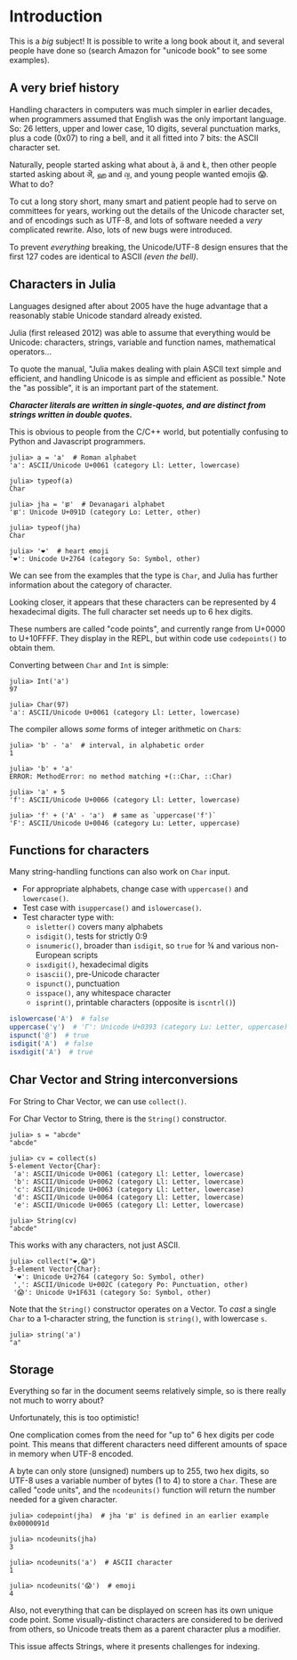 # Introduction

This is a _big_ subject!
It is possible to write a long book about it, and several people have done so (search Amazon for "unicode book" to see some examples).

## A very brief history

Handling characters in computers was much simpler in earlier decades, when programmers assumed that English was the only important language.
So: 26 letters, upper and lower case, 10 digits, several punctuation marks, plus a code (0x07) to ring a bell, and it all fitted into 7 bits: the ASCII character set.

Naturally, people started asking what about à, ä and Ł, then other people started asking about ऄ, ஹ and ญ, and young people wanted emojis 😱.
What to do?

To cut a long story short, many smart and patient people had to serve on committees for years, working out the details of the Unicode character set, and of encodings such as UTF-8, and lots of software needed a _very_ complicated rewrite.
Also, lots of new bugs were introduced.

To prevent _everything_ breaking, the Unicode/UTF-8 design ensures that the first 127 codes are identical to ASCII _(even the bell)_.

## Characters in Julia

Languages designed after about 2005 have the huge advantage that a reasonably stable Unicode standard already existed.

Julia (first released 2012) was able to assume that everything would be Unicode: characters, strings, variable and function names, mathematical operators...

To quote the manual, "Julia makes dealing with plain ASCII text simple and efficient, and handling Unicode is as simple and efficient as possible."
Note the "as possible", it is an important part of the statement.

***Character literals are written in single-quotes, and are distinct from strings written in double quotes.***

This is obvious to people from the C/C++ world, but potentially confusing to Python and Javascript programmers.

```julia-repl
julia> a = 'a'  # Roman alphabet
'a': ASCII/Unicode U+0061 (category Ll: Letter, lowercase)

julia> typeof(a)
Char

julia> jha = 'झ'  # Devanagari alphabet
'झ': Unicode U+091D (category Lo: Letter, other)

julia> typeof(jha)
Char

julia> '❤'  # heart emoji
'❤': Unicode U+2764 (category So: Symbol, other)
```

We can see from the examples that the type is `Char`, and Julia has further information about the category of character.

Looking closer, it appears that these characters can be represented by 4 hexadecimal digits.
The full character set needs up to 6 hex digits.

These numbers are called "code points", and currently range from U+0000 to U+10FFFF.
They display in the REPL, but within code use `codepoints()` to obtain them.

Converting between `Char` and `Int` is simple:

```julia-repl
julia> Int('a')
97

julia> Char(97)
'a': ASCII/Unicode U+0061 (category Ll: Letter, lowercase)
```

The compiler allows _some_ forms of integer arithmetic on `Char`s:

```julia-repl
julia> 'b' - 'a'  # interval, in alphabetic order
1

julia> 'b' + 'a'
ERROR: MethodError: no method matching +(::Char, ::Char)

julia> 'a' + 5
'f': ASCII/Unicode U+0066 (category Ll: Letter, lowercase)

julia> 'f' + ('A' - 'a')  # same as `uppercase('f')`
'F': ASCII/Unicode U+0046 (category Lu: Letter, uppercase)
```

## Functions for characters

Many string-handling functions can also work on `Char` input.

- For appropriate alphabets, change case with `uppercase()` and `lowercase()`.
- Test case with `isuppercase()` and `islowercase()`.
- Test character type with:
  - `isletter()` covers many alphabets
  - `isdigit()`, tests for strictly 0:9
  - `isnumeric()`, broader than `isdigit`, so `true` for ¾ and various non-European scripts
  - `isxdigit()`, hexadecimal digits
  - `isascii()`, pre-Unicode character
  - `ispunct()`, punctuation
  - `isspace()`, any whitespace character
  - `isprint()`, printable characters (opposite is `iscntrl()`)

```julia
islowercase('A')  # false
uppercase('γ')  # 'Γ': Unicode U+0393 (category Lu: Letter, uppercase)
ispunct('@')  # true
isdigit('A')  # false
isxdigit('A')  # true
```

## Char Vector and String interconversions

For String to Char Vector, we can use `collect()`.

For Char Vector to String, there is the `String()` constructor.

```julia-repl
julia> s = "abcde"
"abcde"

julia> cv = collect(s)
5-element Vector{Char}:
 'a': ASCII/Unicode U+0061 (category Ll: Letter, lowercase)
 'b': ASCII/Unicode U+0062 (category Ll: Letter, lowercase)
 'c': ASCII/Unicode U+0063 (category Ll: Letter, lowercase)
 'd': ASCII/Unicode U+0064 (category Ll: Letter, lowercase)
 'e': ASCII/Unicode U+0065 (category Ll: Letter, lowercase)

julia> String(cv)
"abcde"
```

This works with any characters, not just ASCII.

```julia-repl
julia> collect("❤,😱")
3-element Vector{Char}:
 '❤': Unicode U+2764 (category So: Symbol, other)
 ',': ASCII/Unicode U+002C (category Po: Punctuation, other)
 '😱': Unicode U+1F631 (category So: Symbol, other)
```

Note that the `String()` constructor operates on a Vector.
To _cast_ a single `Char` to a 1-character string, the function is `string()`, with lowercase `s`.

```julia-repl
julia> string('a')
"a"
```

## Storage

Everything so far in the document seems relatively simple, so is there really not much to worry about?

Unfortunately, this is too optimistic!

One complication comes from the need for "up to" 6 hex digits per code point.
This means that different characters need different amounts of space in memory when UTF-8 encoded.

A byte can only store (unsigned) numbers up to 255, two hex digits, so UTF-8 uses a variable number of bytes (1 to 4) to store a `Char`.
These are called "code units", and the `ncodeunits()` function will return the number needed for a given character.

```julia-repl
julia> codepoint(jha)  # jha 'झ' is defined in an earlier example
0x0000091d

julia> ncodeunits(jha)
3

julia> ncodeunits('a')  # ASCII character
1

julia> ncodeunits('😱')  # emoji
4
```

Also, not everything that can be displayed on screen has its own unique code point.
Some visually-distinct characters are considered to be derived from others, so Unicode treats them as a parent character plus a modifier.

This issue affects Strings, where it presents challenges for indexing.
